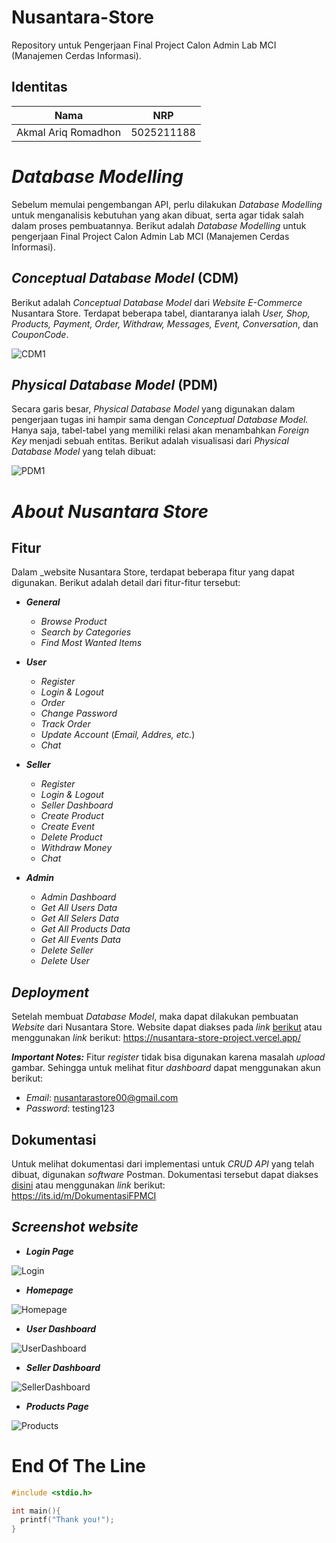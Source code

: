# **Nusantara-Store**
Repository untuk Pengerjaan Final Project Calon Admin Lab MCI (Manajemen Cerdas Informasi).

## **Identitas**
| Nama                     | NRP        |
| -------------------------| -----------| 
| Akmal Ariq Romadhon      | 5025211188 |

# **_Database Modelling_**
Sebelum memulai pengembangan API, perlu dilakukan _Database Modelling_ untuk menganalisis kebutuhan yang akan dibuat, serta agar tidak salah dalam proses pembuatannya. Berikut adalah _Database Modelling_ untuk pengerjaan Final Project Calon Admin Lab MCI (Manajemen Cerdas Informasi).

## **_Conceptual Database Model_ (CDM)**
Berikut adalah _Conceptual Database Model_ dari _Website E-Commerce_ Nusantara Store. Terdapat beberapa tabel, diantaranya ialah _User, Shop, Products, Payment, Order, Withdraw, Messages, Event, Conversation_, dan _CouponCode_. 

![CDM1](https://cdn.discordapp.com/attachments/1083730715113426985/1106219464262963261/CDM_FP_MCI.png)

## **_Physical Database Model_ (PDM)**
Secara garis besar, _Physical Database Model_ yang digunakan dalam pengerjaan tugas ini hampir sama dengan _Conceptual Database Model._ Hanya saja, tabel-tabel yang memiliki relasi akan menambahkan _Foreign Key_ menjadi sebuah entitas. Berikut adalah visualisasi dari _Physical Database Model_ yang telah dibuat:

![PDM1](https://cdn.discordapp.com/attachments/1083730715113426985/1106219463239540766/PDM_FP_MCI.png)

# **_About Nusantara Store_**

## **Fitur**
Dalam _website Nusantara Store, terdapat beberapa fitur yang dapat digunakan. Berikut adalah detail dari fitur-fitur tersebut:<br>

- **_General_**
    - _Browse Product_
    - _Search by Categories_
    - _Find Most Wanted Items_

- **_User_**
    - _Register_
    - _Login & Logout_
    - _Order_
    - _Change_ _Password_
    - _Track Order_
    - _Update Account_ (_Email, Addres, etc._)
    - _Chat_

- **_Seller_**
    - _Register_
    - _Login & Logout_
    - _Seller Dashboard_
    - _Create Product_
    - _Create Event_
    - _Delete Product_
    - _Withdraw Money_
    - _Chat_

- **_Admin_**
    - _Admin Dashboard_
    - _Get All Users Data_
    - _Get All Selers Data_
    - _Get All Products Data_
    - _Get All Events Data_
    - _Delete_ _Seller_
    - _Delete User_


## **_Deployment_**
Setelah membuat _Database Model_, maka dapat dilakukan pembuatan _Website_ dari Nusantara Store. Website dapat diakses pada _link_ [berikut](https://nusantara-store-project.vercel.app/) atau menggunakan _link_ berikut:
https://nusantara-store-project.vercel.app/ <br>

_**Important Notes:**_ Fitur _register_ tidak bisa digunakan karena masalah _upload_ gambar. Sehingga untuk melihat fitur _dashboard_ dapat menggunakan akun berikut: <br>
- _Email_: nusantarastore00@gmail.com
- _Password_: testing123

## **Dokumentasi**
Untuk melihat dokumentasi dari implementasi untuk _CRUD API_ yang telah dibuat, digunakan _software_ Postman. Dokumentasi tersebut dapat diakses [disini](https://documenter.getpostman.com/view/26786734/2s93ebTqtL) atau menggunakan _link_ berikut:\
https://its.id/m/DokumentasiFPMCI

## **_Screenshot website_**

- **_Login Page_**

![Login](https://cdn.discordapp.com/attachments/1083730715113426985/1107908983693520938/image.png)

- **_Homepage_**

![Homepage](https://cdn.discordapp.com/attachments/1083730715113426985/1107908893629239356/Screenshot_649.png)

- **_User Dashboard_**

![UserDashboard](https://cdn.discordapp.com/attachments/1083730715113426985/1107909744229883924/image.png)

- **_Seller Dashboard_**

![SellerDashboard](https://cdn.discordapp.com/attachments/1083730715113426985/1107908894677803068/Screenshot_650.png)

- **_Products Page_**

![Products](https://cdn.discordapp.com/attachments/1083730715113426985/1107908895311155270/Screenshot_652.png)

# **End Of The Line**
```c
#include <stdio.h>

int main(){
  printf("Thank you!");
}
```
